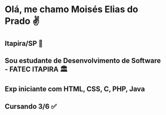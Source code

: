 # Olá, me chamo Moisés Elias do Prado ✌️
## Itapira/SP 🚩
## Sou estudante de Desenvolvimento de Software - FATEC ITAPIRA 🏛️
## Exp iniciante com HTML, CSS, C, PHP, Java
## Cursando 3/6 ✅

<!--
**moisespra2/moisespra2** is a ✨ _special_ ✨ repository because its `README.md` (this file) appears on your GitHub profile.

Here are some ideas to get you started:

- 🔭 I’m currently working on ...
- 🌱 I’m currently learning ...
- 👯 I’m looking to collaborate on ...
- 🤔 I’m looking for help with ...
- 💬 Ask me about ...
- 📫 How to reach me: ...
- 😄 Pronouns: ...
- ⚡ Fun fact: ...
-->
